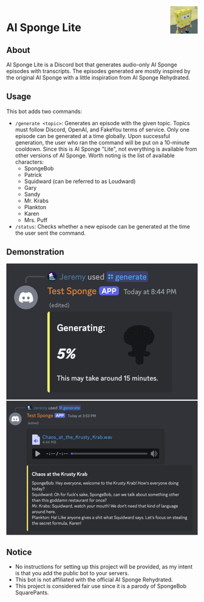 <img src="img/Logo.png" alt="Logo" title="Logo" align="right" width="72" height="72" />

# AI Sponge Lite

## About

AI Sponge Lite is a Discord bot that generates audio-only AI Sponge episodes with transcripts. The episodes generated
are mostly inspired by the original AI Sponge with a little inspiration from AI Sponge Rehydrated.

## Usage

This bot adds two commands:

- `/generate <topic>`: Generates an episode with the given topic. Topics must follow Discord, OpenAI, and FakeYou terms
  of service. Only one episode can be generated at a time globally. Upon successful generation, the user who ran the
  command will be put on a 10-minute cooldown. Since this is AI Sponge "Lite", not everything is available from other
  versions of AI Sponge. Worth noting is the list of available characters:
    - SpongeBob
    - Patrick
    - Squidward (can be referred to as Loudward)
    - Gary
    - Sandy
    - Mr. Krabs
    - Plankton
    - Karen
    - Mrs. Puff
- `/status`: Checks whether a new episode can be generated at the time the user sent the command.

## Demonstration

<div align="center">
    <img src="img/generating.png" alt="Generating" title="Generating" />
    <img src="img/output.png" alt="Output" title="Output" />
</div>

## Notice

- No instructions for setting up this project will be provided, as my intent is that you add the public bot to your
  servers.
- This bot is not affiliated with the official AI Sponge Rehydrated.
- This project is considered fair use since it is a parody of SpongeBob SquarePants.
